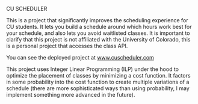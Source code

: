 
CU SCHEDULER

This is a project that significantly improves the scheduling experience for CU students. It lets you build a schedule around which hours work best for your schedule, and also lets you avoid waitlisted classes. It is important to clarify that this project is not affiliated with the University of Colorado, this is a personal project that accesses the class API. 


You can see the deployed project at www.cuscheduler.com


This project uses Integer Linear Programming (ILP) under the hood to optimize the placement of classes by minimizing a cost function. It factors in some probability into the cost function to create multiple variations of a schedule (there are more sophisticated ways than using probability, I may implement something more advanced in the future).